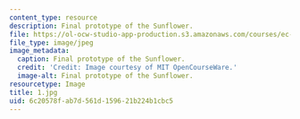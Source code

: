 ```yaml
---
content_type: resource
description: Final prototype of the Sunflower.
file: https://ol-ocw-studio-app-production.s3.amazonaws.com/courses/ec-s06-practical-electronics-fall-2004/6c20578fab7d561d159621b224b1cbc5_1.jpg
file_type: image/jpeg
image_metadata:
  caption: Final prototype of the Sunflower.
  credit: 'Credit: Image courtesy of MIT OpenCourseWare.'
  image-alt: Final prototype of the Sunflower.
resourcetype: Image
title: 1.jpg
uid: 6c20578f-ab7d-561d-1596-21b224b1cbc5
---
```

